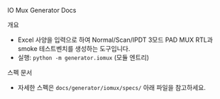 IO Mux Generator Docs

개요
- Excel 사양을 입력으로 하여 Normal/Scan/IPDT 3모드 PAD MUX RTL과 smoke 테스트벤치를 생성하는 도구입니다.
- 실행: `python -m generator.iomux` (모듈 엔트리)

스펙 문서
- 자세한 스펙은 `docs/generator/iomux/specs/` 아래 파일을 참고하세요.

